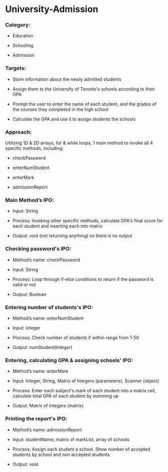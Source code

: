 # University-Admission

### Category:

- Education

- Schooling

- Admission


### Targets:

- Store information about the newly admitted students

- Assign them to the University of Toronto's schools according to their GPA

- Prompt the user to enter the name of each student, and the grades of the courses they completed in the high school

- Calculate the GPA and use it to assign students the schools

### Approach:

Utilizing 1D & 2D arrays, for & while loops, 1 main method to invoke all 4 specific methods, including:

- checkPassword

- enterNumStudent

- enterMark

- admissionReport

### Main Method’s IPO:

* Input: String 

* Process: Invoking other specific methods, calculate GPA's final score for each student and inserting each into matrix

* Output: void (not returning anything) so there is no output

### Checking password's IPO:

- Method’s name: checkPassword

- Input: String

- Process: Loop through if-else conditions to return if the password is valid or not

- Output: Boolean

### Entering number of students's IPO:

- Method’s name: enterNumStudent

- Input: Integer

- Process: Check number of students if within range from 1-50
 
- Output: numStudent(Integer)

### Entering, calculating GPA & assigning schools' IPO:

- Method’s name: enterMark

- Input: Integer, String, Matrix of Integers (parameters), Scanner (object)

- Process: Enter each subject's mark of each student into a matrix cell, calculate total GPA of each student by summing up

- Output: Matrix of Integers (matrix)

### Printing the report's IPO:

- Method’s name: admissionReport

- Input: studentName, matrix of markList, array of schools

- Process: Assign each student a school. Show number of accepted students by school and non accepted students

- Output: void










